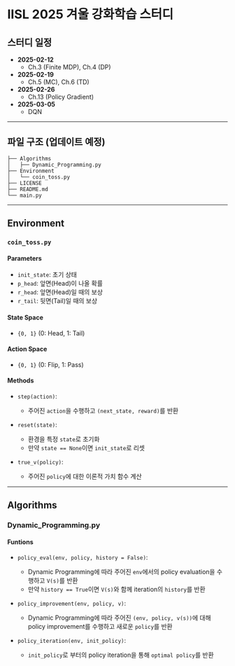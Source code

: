 # IISL 2025 겨울 강화학습 스터디

## 스터디 일정
- **2025-02-12**  
  - Ch.3 (Finite MDP), Ch.4 (DP)
- **2025-02-19**  
  - Ch.5 (MC), Ch.6 (TD)
- **2025-02-26**  
  - Ch.13 (Policy Gradient)
- **2025-03-05**  
  - DQN

---

## 파일 구조 (업데이트 예정)
```
├── Algorithms
│   ├── Dynamic_Programming.py
├── Environment
│   └── coin_toss.py
├── LICENSE
├── README.md
└── main.py
```

---

## Environment

### `coin_toss.py`

#### Parameters
- `init_state`: 초기 상태
- `p_head`: 앞면(Head)이 나올 확률
- `r_head`: 앞면(Head)일 때의 보상
- `r_tail`: 뒷면(Tail)일 때의 보상

#### State Space
- `{0, 1}` (0: Head, 1: Tail)

#### Action Space
- `{0, 1}` (0: Flip, 1: Pass)

#### Methods
- `step(action)`:  
  - 주어진 `action`을 수행하고 `(next_state, reward)`를 반환

- `reset(state)`:  
  - 환경을 특정 `state`로 초기화  
  - 만약 `state == None`이면 `init_state`로 리셋

- `true_v(policy)`:  
  - 주어진 `policy`에 대한 이론적 가치 함수 계산

---

## Algorithms

### Dynamic_Programming.py

#### Funtions
- `policy_eval(env, policy, history = False)`:
  - Dynamic Programming에 따라 주어진 `env`에서의 policy evaluation을 수행하고 `V(s)`를 반환
  - 만약 `history == True`이면 `V(s)`와 함께 iteration의 `history`를 반환

- `policy_improvement(env, policy, v)`:
  - Dynamic Programming에 따라 주어진 `(env, policy, v(s))`에 대해 policy improvement를 수행하고 새로운 `policy`를 반환

- `policy_iteration(env, init_policy)`:
  - `init_policy`로 부터의 policy iteration을 통해 `optimal policy`를 반환